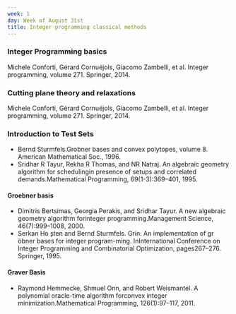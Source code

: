 ```yaml
---
week: 1
day: Week of August 31st
title: Integer programming classical methods
---
```

### Integer Programming basics

Michele  Conforti,  Gérard  Cornuéjols,  Giacomo  Zambelli,  et  al. Integer  programming,  volume  271. Springer, 2014.

### Cutting plane theory and relaxations 

Michele  Conforti,  Gérard  Cornuéjols,  Giacomo  Zambelli,  et  al. Integer  programming,  volume  271. Springer, 2014. 

### Introduction to Test Sets 
 
- Bernd Sturmfels.Grobner bases and convex polytopes, volume 8. American Mathematical Soc., 1996.
- Sridhar R Tayur, Rekha R Thomas, and NR Natraj.  An algebraic geometry algorithm for schedulingin presence of setups and correlated demands.Mathematical Programming, 69(1-3):369–401, 1995.

#### Groebner basis
- Dimitris  Bertsimas,  Georgia  Perakis,  and  Sridhar  Tayur.   A  new  algebraic  geometry  algorithm  forinteger programming.Management Science, 46(7):999–1008, 2000. 
-  Serkan Ho ̧sten and Bernd Sturmfels.  Grin:  An implementation of gr ̈obner bases for integer program-ming.   InInternational  Conference  on  Integer  Programming  and  Combinatorial  Optimization,  pages267–276. Springer, 1995. 

#### Graver Basis
- Raymond Hemmecke, Shmuel Onn, and Robert Weismantel.  A polynomial oracle-time algorithm forconvex integer minimization.Mathematical Programming, 126(1):97–117, 2011. 
